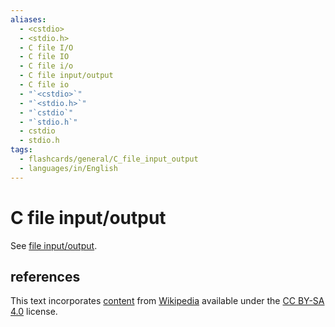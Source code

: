 ```yaml
---
aliases:
  - <cstdio>
  - <stdio.h>
  - C file I/O
  - C file IO
  - C file i/o
  - C file input/output
  - C file io
  - "`<cstdio>`"
  - "`<stdio.h>`"
  - "`cstdio`"
  - "`stdio.h`"
  - cstdio
  - stdio.h
tags:
  - flashcards/general/C_file_input_output
  - languages/in/English
---
```


# C file input/output

See [file input/output](../special/C/file%20input_output.md).

## references

This text incorporates [content](https://en.wikipedia.org/wiki/C_file_input_output) from [Wikipedia](Wikipedia.md) available under the [CC BY-SA 4.0](https://creativecommons.org/licenses/by-sa/4.0/) license.
